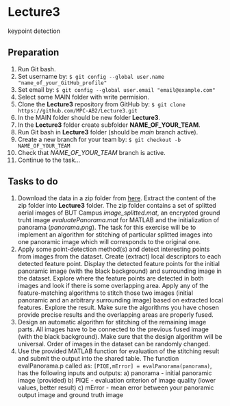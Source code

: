 # Lecture3
keypoint detection

## Preparation

1. Run Git bash.
2. Set username by: `$ git config --global user.name "name_of_your_GitHub_profile"`
3. Set email by: `$ git config --global user.email "email@example.com"`
4. Select some MAIN folder with write permision.
5. Clone the **Lecture3** repository from GitHub by: `$ git clone https://github.com/MPC-AB2/Lecture3.git`
6. In the MAIN folder should be new folder **Lecture3**.
7. In the **Lecture3** folder create subfolder **NAME_OF_YOUR_TEAM**.
8. Run Git bash in **Lecture3** folder (should be *main* branch active).
9. Create a new branch for your team by: `$ git checkout -b NAME_OF_YOUR_TEAM`
10. Check that  *NAME_OF_YOUR_TEAM* branch is active.
11. Continue to the task...


## Tasks to do

1. Download the data in a zip folder from [here](https://www.vut.cz/www_base/vutdisk.php?i=285045ae6a). Extract the content of the zip folder into **Lecture3** folder. The zip folder contains a set of splitted aerial images of BUT Campus *image_splitted.mat*, an encrypted ground truht image *evaluatePanorama.mat* for MATLAB and the initialization of panorama (*panorama.png*). The task for this exercise will be to implement an algorithm for stitching of particular splitted images into one panoramic image which will corresponds to the original one. 
2. Apply some point-detection method(s) and detect interesting points from images from the dataset. Create (extract) local descriptors to each detected feature point. Display the detected feature points for the initial panoramic image (with the black background) and surrounding image in the dataset. Explore where the feature points are detected in both images and look if there is some overlapping area. Apply any of the feature-matching algorithms to stitch those two images (initial panoramic and an arbitrary surrounding image) based on extracted local features. Explore the result. Make sure the algorithms you have chosen provide precise results and the overlapping areas are properly fused.
3. Design an automatic algorithm for stitching of the remaining image parts. All images have to be connected to the previous fused image (with the black background). Make sure that the design algorithm will be universal. Order of images in the dataset can be randomly changed.
4. Use the provided MATLAB function for evaluation of the stitching result and submit the output into the shared table. The function evalPanorama.p called as:
`[PIQE,mError] = evalPanorama(panorama)`,
has the following inputs and outputs:
  a) panorama - initial panoramic image (provided)
  b) PIQE - evaluation criterion of image quality (lower values, better result)
  c) mError - mean error between your panoramic output image and ground truth image
